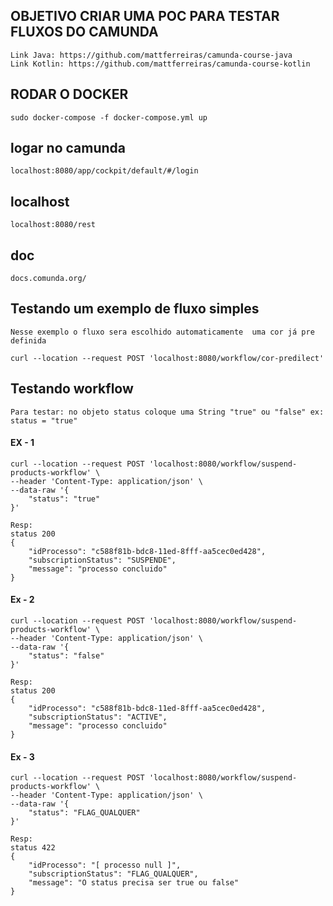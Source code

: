 ## OBJETIVO CRIAR UMA POC PARA TESTAR FLUXOS DO CAMUNDA
```
Link Java: https://github.com/mattferreiras/camunda-course-java
Link Kotlin: https://github.com/mattferreiras/camunda-course-kotlin
```
## RODAR O DOCKER
```
sudo docker-compose -f docker-compose.yml up
```
## logar no camunda
```
localhost:8080/app/cockpit/default/#/login
```
## localhost
```
localhost:8080/rest
```

## doc
```
docs.comunda.org/
```

## Testando um exemplo de fluxo simples  
```
Nesse exemplo o fluxo sera escolhido automaticamente  uma cor já pre definida
``` 
```
curl --location --request POST 'localhost:8080/workflow/cor-predilect'
```
## Testando workflow
```
Para testar: no objeto status coloque uma String "true" ou "false" ex: status = "true"
```
#### EX - 1 
```
curl --location --request POST 'localhost:8080/workflow/suspend-products-workflow' \
--header 'Content-Type: application/json' \
--data-raw '{
    "status": "true"
}'
```

```
Resp:
status 200
{
    "idProcesso": "c588f81b-bdc8-11ed-8fff-aa5cec0ed428",
    "subscriptionStatus": "SUSPENDE",
    "message": "processo concluido"
}
```

#### Ex - 2
```
curl --location --request POST 'localhost:8080/workflow/suspend-products-workflow' \
--header 'Content-Type: application/json' \
--data-raw '{
    "status": "false"
}'
```

```
Resp:
status 200
{
    "idProcesso": "c588f81b-bdc8-11ed-8fff-aa5cec0ed428",
    "subscriptionStatus": "ACTIVE",
    "message": "processo concluido"
}
```

#### Ex - 3
```
curl --location --request POST 'localhost:8080/workflow/suspend-products-workflow' \
--header 'Content-Type: application/json' \
--data-raw '{
    "status": "FLAG_QUALQUER"
}'
```

```
Resp:
status 422
{
    "idProcesso": "[ processo null ]",
    "subscriptionStatus": "FLAG_QUALQUER",
    "message": "O status precisa ser true ou false"
}
```
